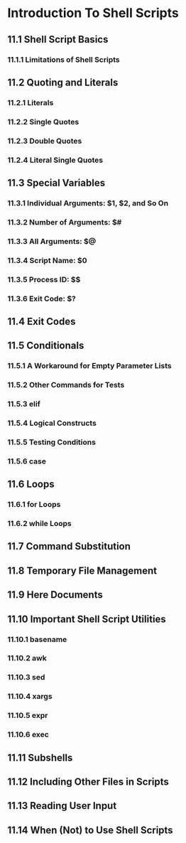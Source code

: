 # Introduction To Shell Scripts

## 11.1 Shell Script Basics

### 11.1.1 Limitations of Shell Scripts

## 11.2 Quoting and Literals

### 11.2.1 Literals

### 11.2.2 Single Quotes

### 11.2.3 Double Quotes

### 11.2.4 Literal Single Quotes

## 11.3 Special Variables

### 11.3.1 Individual Arguments: $1, $2, and So On

### 11.3.2 Number of Arguments: $#

### 11.3.3 All Arguments: $@

### 11.3.4 Script Name: $0

### 11.3.5 Process ID: $$

### 11.3.6 Exit Code: $?

## 11.4 Exit Codes

## 11.5 Conditionals

### 11.5.1 A Workaround for Empty Parameter Lists

### 11.5.2 Other Commands for Tests

### 11.5.3 elif

### 11.5.4 Logical Constructs

### 11.5.5 Testing Conditions

### 11.5.6 case

## 11.6 Loops

### 11.6.1 for Loops

### 11.6.2 while Loops

## 11.7 Command Substitution

## 11.8 Temporary File Management

## 11.9 Here Documents

## 11.10 Important Shell Script Utilities

### 11.10.1 basename

### 11.10.2 awk

### 11.10.3 sed

### 11.10.4 xargs

### 11.10.5 expr

### 11.10.6 exec

## 11.11 Subshells

## 11.12 Including Other Files in Scripts

## 11.13 Reading User Input

## 11.14 When (Not) to Use Shell Scripts















